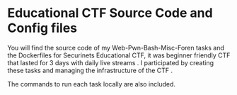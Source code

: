# Educational CTF Source Code and Config files #

You will find the source code of my Web-Pwn-Bash-Misc-Foren tasks and the Dockerfiles for Securinets Educational CTF, it was beginner friendly CTF that lasted for 3 days with daily live streams . I participated by creating these tasks and managing the infrastructure of the CTF .

The commands to run each task locally are also included.
